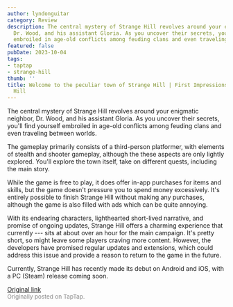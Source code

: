 ```yaml
---
author: lyndonguitar
category: Review
description: The central mystery of Strange Hill revolves around your enigmatic neighbor,
  Dr. Wood, and his assistant Gloria. As you uncover their secrets, you'll find yourself
  embroiled in age-old conflicts among feuding clans and even traveling between worlds.
featured: false
pubDate: 2023-10-04
tags:
- taptap
- strange-hill
thumb: ''
title: Welcome to the peculiar town of Strange Hill | First Impressions - Strange
  Hill
---
```


The central mystery of Strange Hill revolves around your enigmatic neighbor, Dr. Wood, and his assistant Gloria. As you uncover their secrets, you'll find yourself embroiled in age-old conflicts among feuding clans and even traveling between worlds.

The gameplay primarily consists of a third-person platformer, with elements of stealth and shooter gameplay, although the these aspects are only lightly explored. You'll explore the town itself, take on different quests, including the main story.

While the game is free to play, it does offer in-app purchases for items and skills, but the game doesn't pressure you to spend money excessively. It's entirely possible to finish Strange Hill without making any purchases, although the game is also filled with ads which can be quite annoying.

With its endearing characters, lighthearted short-lived narrative, and promise of ongoing updates, Strange Hill offers a charming experience that currently --- sits at about over an hour for the main campaign. It's pretty short, so might leave some players craving more content. However, the developers have promised regular updates and extensions, which could address this issue and provide a reason to return to the game in the future.

Currently, Strange Hill has recently made its debut on Android and iOS, with a PC (Steam) release coming soon.

[Original link](https://www.taptap.io/post/6388738)<br><span style="font-size: 0.95em; color: #888;">Originally posted on TapTap.</span>